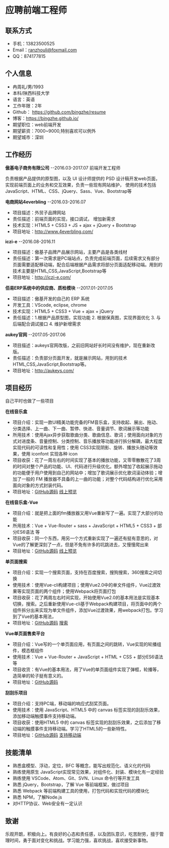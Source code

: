 # 应聘前端工程师

## 联系方式

* 手机：13823500525
* Email：ranzhouli@foxmail.com
* QQ：874177815

## 个人信息

* 冉周礼/男/1993
* 本科/陕西科技大学
* 语言：英语
* 工作年限：2年
* Github： https://github.com/bingzhe/resume
* 博客：https://bingzhe.github.io/
* 期望职位：web前端开发
* 期望薪资：7000~9000,特别喜欢可以例外
* 期望城市：深圳

## 工作经历

**傲基电子商务有限公司** --2016.03-2017.07 前端开发工程师

负责根据产品提供的原型图，以及 UI 设计师提供的 PSD 设计稿开发web页面，实现前端页面上的业务和交互效果，负责一些现有网站维护，
使用的技术包括JavaScript、HTML、CSS、jQuery、Sass、Vue、Bootstrap等

**电商网站4everbling** --2016.03-2016.07

- 项目描述：外贸子品牌网站
- 责任描述：前端页面的实现，接口调试， 增加新需求
- 技术实现：HTML5 + CSS3 + JS + ajax + jQuery + Bootstrap
- 项目地址：http://www.4everbling.com/

**iczi-e** --2016.08-2016.11

- 项目描述：傲基子品牌产品展示网站，主要产品是各类线材
- 责任描述：第一次需求是PC端站点，负责完成前端页面，后续需求又有部分页面需要适配移动端，配合后端根据产品需求将部分页面适配移动端。用到的技术主要是HTML,CSS,JavaScript,Bootstrap等
- 项目地址：http://iczi-e.com/

**佰易ERP系统中的供应商、质检模块** --2017.01-2017.05

- 项目描述：傲基开发的自己的 ERP 系统
- 开发工具：VScode, eclipse, chrome
- 技术实现：HTML5 + CSS3 + Vue + ajax + jQuery
- 责任描述：1.根据产品原型图，实现功能 2. 根据保真图，实现界面优化 3. 与后端配合调试接口 4. 维护新增需求

**aukey官网** --2017.05-2017.06

- 项目描述：aukeys官网改版，之前旧网站好长时间没有维护，现在重新改版。
- 责任描述：负责部分页面开发，就是展示网站，用到的技术HTML,CSS,JavaScript,Bootstrap等。
- 项目地址：http://aukeys.com/

## 项目经历

自己平时也做了一些项目

**在线音乐盒**

- 项目介绍：实现一款UI精美功能完备的FM音乐盒，支持收起、展出、拖动、分类选择、上一曲、下一曲、暂停、快进、音量调节、歌词展示等功能
- 所用技术：使用Ajax异步获取歌曲分类、歌曲信息、歌词；使用面向对象的方式对进度条、音量控制、分类控制、音乐播放等功能进行拆分解耦，最大程度实现代码的可读性和复用性；使用 CSS3实现阴影、旋转、播放头随动等效果，使用 iconfont 实现各种 icon
- 项目收获：花了一周左右的时间实现了基本的播放功能，又零零散散花了3周的时间对整个产品的功能、UI、代码进行升级优化。额外增加了收起展示拖动的功能便于用户使用到自己的网站中；增加了歌词展示优化歌词滚动体验；增加了一般的 FM 播放器不具备的上一曲的功能；对整个代码结构进行优化采用面向对象的方式封装代码。
- 项目地址：[GitHub源码](https://github.com/bingzhe/FM_music) [线上预览](http://www.ranzhouli.cn/fm/)

**在线音乐盒-Vue**

- 项目介绍：就是把上面的fm播放器又用Vue重新写了一遍。实现了大部分的功能
- 所用技术：Vue + Vue-Router + sass + JavaScript + HTML5 + CSS3 + 部分ES6语法 等
- 项目收获：同一个东西，用另一个方式重新实现了一遍还有挺有意思的，对Vue的了解更深刻了一点，但是不免有许多的坑跳进去，又慢慢爬出来
- 项目地址：[GitHub源码](https://github.com/bingzhe/fm-music-vue) [线上预览](http://www.ranzhouli.cn/fmvue)

**单页面搜索**

- 项目介绍：实现一个搜索页面，支持在百度搜索，搜狗搜索，360搜索之间切换
- 使用技术：使用Vue-cli构建项目；使用Vue2.0中的单文件组件，Vue过渡效果等实现页面的两个组件；使用Webpack将页面打包
- 项目收获：花了两周左右时间实现，开始使用Vue2.0的基本用法是实现基本切换，搜索。之后重新使用Vue-cli基于Webpack构建项目，将页面中的两个组件拆分出来实现为单文件组件，添加Vue过渡效果，用webpack打包。学习到了Vue的基本用法，
- 项目地址：[GitHub源码](https://github.com/bingzhe/vuesearch/tree/master/vuesearch2) [搜索](http://www.ranzhouli.cn/demo-search/dist)

**Vue单页面售卖平台**

- 项目介绍：Vue写的一个单页面应用，有页面之间的跳转，Vue实现的轮播组件，模态框组件
- 使用技术：Vue + Vue-Router + JavaScript + HTML + CSS + 部分ES6语法 等
- 项目收货：有Vue的基本用法，用了Vue的单页面组件实现了弹框，轮播等，造简单的轮子挺有意义的。
- 项目地址：[GitHub源码](https://github.com/bingzhe/SalePlatform)

**刮刮乐项目** 

- 项目介绍：支持PC端，移动端的响应式刮奖页面。
- 使用技术：使用 JavaScript、HTML5 中的 canvas 标签实现的刮刮乐效果，添加移动端触摸事件支持移动端。
- 项目收获：使用HTML5 中的 canvas 标签实现的刮刮乐效果，之后添加了移动端的触摸事件支持移动端。学习了HTML5的一些新特性。
- 项目地址：[GitHub源码](https://github.com/bingzhe/canvas/tree/master/%E5%88%AE%E5%88%AE%E4%B9%90) [支持移动端](https://bingzhe.github.io/canvas/%E5%88%AE%E5%88%AE%E4%B9%90/index.html)

## 技能清单

* 熟悉盒模型、浮动，定位，BFC 等概念，能写出规范化、语义化的代码
* 熟练使用原生 JavaScript实现常见效果，对组件化、封装、模块化有一定经验
* 熟练使用 VSCode、Atom、Git、SVN、Linux 命令行等开发工具
* 熟悉 jQuery，Bootstrap，了解 Vue 等前端框架，做过项目
* 熟悉 Webpack 等前端构建工具的使用，打包代码和实现代码的模块化
* 熟悉 NPM，了解Node.js
* 对HTTP协议、Web安全有一定认识


## 致谢
乐观开朗，积极向上。有良好的心态和责任感，以及团队意识，吃苦耐劳，擅于管理时间，勇于面对变化和挑战。学习能力强，喜欢挑战，喜欢接受新事物。
